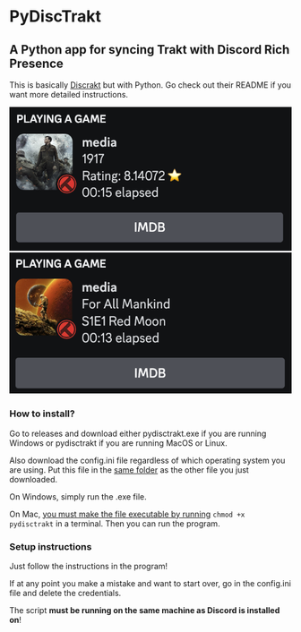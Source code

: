 # PyDiscTrakt

## A Python app for syncing Trakt with Discord Rich Presence

This is basically [Discrakt](https://github.com/afonsojramos/discrakt) but with Python. Go check out their README if you want more detailed instructions.

![Movie Sample](img/samplemovie.png)
![TV Show Sample](img/sampletv.png)

### How to install?

Go to releases and download either pydisctrakt.exe if you are running Windows or pydisctrakt if you are running MacOS or Linux.

Also download the config.ini file regardless of which operating system you are using. Put this file in the <u>same folder</u> as the other file you just downloaded.

On Windows, simply run the .exe file.

On Mac, <u>you must make the file executable by running</u> `chmod +x pydisctrakt` in a terminal. Then you can run the program.

### Setup instructions

Just follow the instructions in the program!

If at any point you make a mistake and want to start over, go in the config.ini file and delete the credentials.

The script <b>must be running on the same machine as Discord is installed on</b>!
